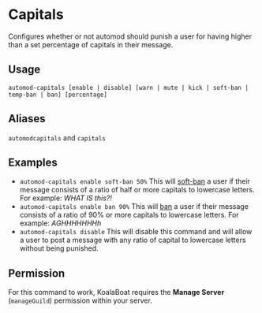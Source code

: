 # Capitals
Configures whether or not automod should punish a user for having higher than a set percentage of capitals in their message.

## Usage
`automod-capitals [enable | disable] [warn | mute | kick | soft-ban | temp-ban | ban] [percentage]`

## Aliases
`automodcapitals` and `capitals`

## Examples
- `automod-capitals enable soft-ban 50%` This will [soft-ban](/commands/moderation/soft-ban) a user if their message consists of a ratio of half or more capitals to lowercase letters. For example: *WHAT IS this?!*
- `automod-capitals enable ban 90%` This will [ban](/commands/moderation/ban) a user if their message consists of a ratio of 90% or more capitals to lowercase letters. For example: *AGHHHHHHHh*
- `automod-capitals disable` This will disable this command and will allow a user to post a message with any ratio of capital to lowercase letters without being punished. 

## Permission
For this command to work, KoalaBoat requires the **Manage Server** (`manageGuild`)  permission within your server. 